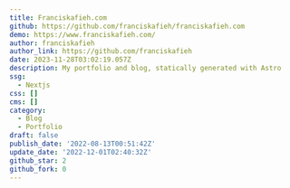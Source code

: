 ```yaml
---
title: Franciskafieh.com
github: https://github.com/franciskafieh/franciskafieh.com
demo: https://www.franciskafieh.com/
author: franciskafieh
author_link: https://github.com/franciskafieh
date: 2023-11-28T03:02:19.057Z
description: My portfolio and blog, statically generated with Astro
ssg:
  - Nextjs
css: []
cms: []
category:
  - Blog
  - Portfolio
draft: false
publish_date: '2022-08-13T00:51:42Z'
update_date: '2022-12-01T02:40:32Z'
github_star: 2
github_fork: 0
---
```

